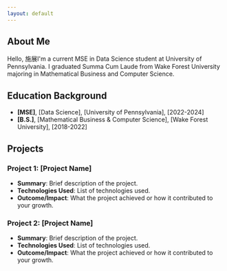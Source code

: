 ```yaml
---
layout: default
---
```


## About Me 
Hello, 施展I'm a current MSE in Data Science student at University of Pennsylvania. I graduated Summa Cum Laude from Wake Forest University majoring in Mathematical Business and Computer Science. 

## Education Background

- **[MSE]**, [Data Science], [University of Pennsylvania], [2022-2024]
- **[B.S.]**, [Mathematical Business & Computer Science], [Wake Forest University], [2018-2022]

## Projects

### Project 1: [Project Name]
- **Summary**: Brief description of the project.
- **Technologies Used**: List of technologies used.
- **Outcome/Impact**: What the project achieved or how it contributed to your growth.

### Project 2: [Project Name]
- **Summary**: Brief description of the project.
- **Technologies Used**: List of technologies used.
- **Outcome/Impact**: What the project achieved or how it contributed to your growth.
